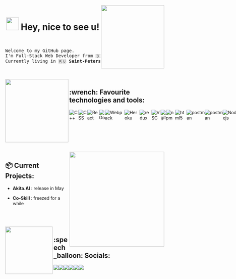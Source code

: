 <img align="right" src="https://external-content.duckduckgo.com/iu/?u=https%3A%2F%2Fmedia.giphy.com%2Fmedia%2FSvGFA2WF9IP0WjmzvE%2Fgiphy.gif&f=1&nofb=1" width="200px"/>
<h1 align="center"> <img src="https://external-content.duckduckgo.com/iu/?u=https%3A%2F%2Fmedia1.giphy.com%2Fmedia%2Fg04poZxA1nAyTs9DQY%2Fsource.gif&f=1&nofb=1" width="40px" /> Hey, nice to see u! </h1>
<br>
<pre>Welcome to my GitHub page.
I'm Full-Stack Web Developer from 🇧🇾 <b>Brest, Belarus</b>.
Currently living in 🇷🇺 <b>Saint-Petersburg, Russia</b>.</pre>
</br>
</br>
<img  width="200px" align="left" src="https://media1.tenor.com/images/f5cd33863e8319ea72990eefc8e697a8/tenor.gif?itemid=5417197" />
<h2> :wrench: Favourite technologies and tools: </h2>
<p style="display: flex;"> 
  <img alt="C++" src="https://img.shields.io/badge/-C++-2980b9?style=flat-square&logo=c&logoColor=white" />
  <img alt="CSS" src="https://img.shields.io/badge/-CSS3-3498db?style=flat-square&logo=css3&logoColor=white" />
  <img alt="React" src="https://img.shields.io/badge/-React-45b8d8?style=flat-square&logo=react&logoColor=white" />
  <img alt="Go" src="https://img.shields.io/badge/-Go-00cec9?style=flat-square&logo=go&logoColor=white" />
  <img alt="Webpack" src="https://img.shields.io/badge/-Webpack-8DD6F9?style=flat-square&logo=webpack&logoColor=white" />
  <img alt="Heroku" src="https://img.shields.io/badge/-Heroku-430098?style=flat-square&logo=heroku&logoColor=white" />
  <img alt="redux" src="https://img.shields.io/badge/-Redux-764ABC?style=flat-square&logo=redux&logoColor=white" />
  <img alt="VSC" src="https://img.shields.io/badge/-VSCode-8e44ad?style=flat-square&logo=visual-studio-code&logoColor=white" />
  <img alt="git" src="https://img.shields.io/badge/-Git-F05032?style=flat-square&logo=git&logoColor=white" />
  <img alt="npm" src="https://img.shields.io/badge/-NPM-CB3837?style=flat-square&logo=npm&logoColor=white" />
  <img alt="html5" src="https://img.shields.io/badge/-HTML5-E34F26?style=flat-square&logo=html5&logoColor=white" />
  <img alt="postman" src="https://img.shields.io/badge/-Postman-E34F26?style=flat-square&logo=postman&logoColor=white" />
  <img alt="postman" src="https://img.shields.io/badge/-Python-F1C40F?style=flat-square&logo=python&logoColor=white" />
  <img alt="Nodejs" src="https://img.shields.io/badge/-Nodejs-43853d?style=flat-square&logo=Node.js&logoColor=white" />
  <img alt="MongoDB" src="https://img.shields.io/badge/-MongoDB-13aa52?style=flat-square&logo=mongodb&logoColor=white" />
  <img alt="Express.JS" src="https://img.shields.io/badge/-ExpressJS-27ae60?style=flat-square&logo=express&logoColor=white" />
  <img alt="socket.io" src="https://img.shields.io/badge/-Socket.IO-34495e?style=flat-square&logo=socket.io&logoColor=white" />
  <img alt="linux" src="https://img.shields.io/badge/-Manjaro-2c3e50?style=flat-square&logo=manjaro&logoColor=white" />
</p>
</br>
</br>
</br>
</br>
</br>
<img align="right" width="300px" src="https://external-content.duckduckgo.com/iu/?u=http%3A%2F%2Fmedia.giphy.com%2Fmedia%2FUNXNz6V68zJ1C%2Fgiphy.gif&f=1&nofb=1"/>
<h2> 📦 Current Projects: </h2>
<ul> 
  <li> <p> <b> Akita.AI </b>: <span> release in May </span></p> </li>
  <li> <p> <b> Co-Skill </b>: <span> freezed for a while </span></p> </li>
</ul>
</br>
</br>
</br>
<img width="150px" align="left" src="https://external-content.duckduckgo.com/iu/?u=https%3A%2F%2Fmedia1.tenor.com%2Fimages%2F64d47299b3bbcf75f7a6b84e54a778b5%2Ftenor.gif%3Fitemid%3D12582727&f=1&nofb=1"/>
<h2>:speech_balloon: Socials: </h2>
<p style="display: flex;">
  <a href="https://instagram.com/mikeasta__"><img src="https://img.shields.io/badge/Instagram-e84393.svg?style=for-the-badge&logo=instagram&logoColor=white"/></a>
  <a href="https://vk.com/mikeasta"><img src="https://img.shields.io/badge/VK-2980b9.svg?style=for-the-badge&logo=vk&logoColor=white"/></a>
  <a href="https://twitter.com/mikeastash"><img src="https://img.shields.io/badge/Twitter-3498db.svg?style=for-the-badge&logo=twitter&logoColor=white"/></a>
  <a href="https://open.spotify.com/user/52c431aehwsh39q8uf20rcnbo?si=6sayLLs1SciF29ERuZ_3FA"><img src="https://img.shields.io/badge/Spotify-2ecc71.svg?style=for-the-badge&logo=spotify&logoColor=white"/></a>
  <a href="https://www.codewars.com/users/MikhailAstashonak"><img src="https://img.shields.io/badge/CodeWars-e74c3c.svg?style=for-the-badge&logo=codewars&logoColor=white"/</a>
    <a href="https://lichess.org/@/mikeasta"><img src="https://img.shields.io/badge/Lichess-2c3e50.svg?style=for-the-badge&logo=lichess&logoColor=white"/</a>
    
</p>

<!--
**mikeasta/mikeasta** is a ✨ _special_ ✨ repository because its `README.md` (this file) appears on your GitHub profile.
